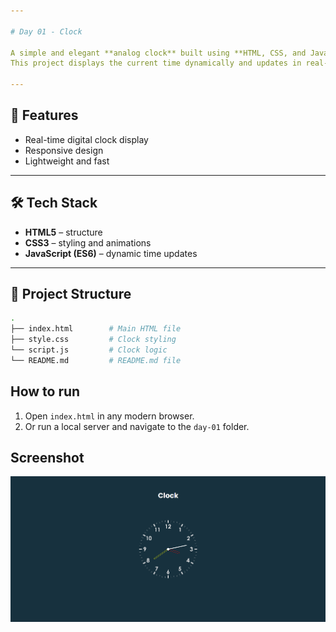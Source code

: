 ```yaml
---

# Day 01 - Clock

A simple and elegant **analog clock** built using **HTML, CSS, and JavaScript**.  
This project displays the current time dynamically and updates in real-time.  

---
```


## 🚀 Features
- Real-time digital clock display
- Responsive design
- Lightweight and fast

---

## 🛠️ Tech Stack
- **HTML5** – structure  
- **CSS3** – styling and animations  
- **JavaScript (ES6)** – dynamic time updates  

---

## 📂 Project Structure
```bash
.
├── index.html        # Main HTML file
├── style.css         # Clock styling
└── script.js         # Clock logic
└── README.md         # README.md file

```
## How to run
1. Open `index.html` in any modern browser.  
2. Or run a local server and navigate to the `day-01` folder.  

## Screenshot
![Day 01 Screenshot](./assets/day-01.png)
